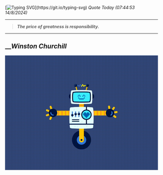 [![Typing SVG](https://readme-typing-svg.herokuapp.com?font=Press+Start+2P&color=C2F784&size=35&width=900&height=100&lines=Hello+World%2C+I'm+Hung+!)](https://git.io/typing-svg) 
_Quote Today (07:44:53 14/8/2024)_
___
>**_The price of greatness is responsibility._**
___

## __**_Winston Churchill_**

![RobotDance](src/assets/images/robot-dancing-dribble.gif?style=center)
